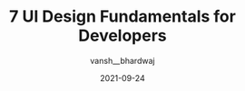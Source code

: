 ---
author: vansh__bhardwaj
date: 2021-09-24
publisher: thepracticaldev
tags:
  - design
target_url: https://dev.to/vansh__bhardwaj/7-ui-design-fundamentals-for-developers-57hg
title: 7 UI Design Fundamentals for Developers
---